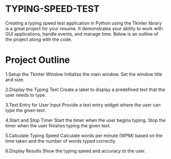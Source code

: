 # TYPING-SPEED-TEST
Creating a typing speed test application in Python using the Tkinter library is a great project for your resume. It demonstrates your ability to work with GUI applications, handle events, and manage time. Below is an outline of the project along with the code.

# Project Outline #
1.Setup the Tkinter Window
  Initialize the main window.
  Set the window title and size.
  
2.Display the Typing Text
  Create a label to display a predefined text that the user needs to type.
  
3.Text Entry for User Input
  Provide a text entry widget where the user can type the given text.
  
4.Start and Stop Timer
  Start the timer when the user begins typing.
  Stop the timer when the user finishes typing the given text.
  
5.Calculate Typing Speed
  Calculate words per minute (WPM) based on the time taken and the number of words typed correctly.
  
6.Display Results
  Show the typing speed and accuracy to the user.
